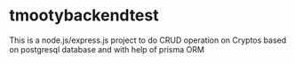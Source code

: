 # tmootybackendtest
 This is a node.js/express.js project to do CRUD operation on Cryptos based on postgresql database and with help of prisma ORM
